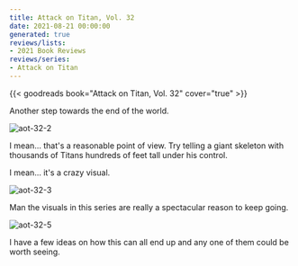 ```yaml
---
title: Attack on Titan, Vol. 32
date: 2021-08-21 00:00:00
generated: true
reviews/lists:
- 2021 Book Reviews
reviews/series:
- Attack on Titan
---
```

{{< goodreads book="Attack on Titan, Vol. 32" cover="true" >}}

Another step towards the end of the world.  

![aot-32-2](/embeds/books/attachments/aot-32-2.png)  

<!--more-->

I mean... that's a reasonable point of view. Try telling a giant skeleton with thousands of Titans hundreds of feet tall under his control.  

I mean... it's a crazy visual.  

![aot-32-3](/embeds/books/attachments/aot-32-3.png)  

Man the visuals in this series are really a spectacular reason to keep going.  

![aot-32-5](/embeds/books/attachments/aot-32-5.png)  

I have a few ideas on how this can all end up and any one of them could be worth seeing.


